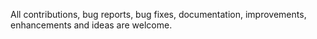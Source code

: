 All contributions, bug reports, bug fixes, documentation, improvements, enhancements and ideas are welcome.
